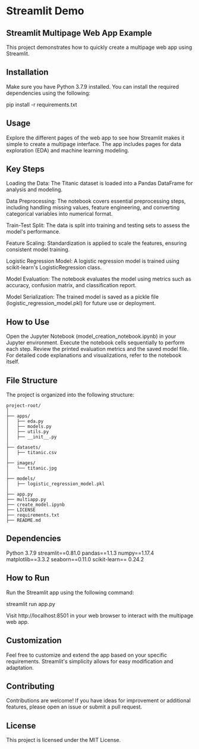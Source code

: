 # Streamlit Demo

## Streamlit Multipage Web App Example

This project demonstrates how to quickly create a multipage web app using Streamlit.

## Installation

Make sure you have Python 3.7.9 installed. You can install the required dependencies using the following:

pip install -r requirements.txt



## Usage
Explore the different pages of the web app to see how Streamlit makes it simple to create a multipage interface. The app includes pages for data exploration (EDA) and machine learning modeling.

## Key Steps
Loading the Data: The Titanic dataset is loaded into a Pandas DataFrame for analysis and modeling.

Data Preprocessing: The notebook covers essential preprocessing steps, including handling missing values, feature engineering, and converting categorical variables into numerical format.

Train-Test Split: The data is split into training and testing sets to assess the model's performance.

Feature Scaling: Standardization is applied to scale the features, ensuring consistent model training.

Logistic Regression Model: A logistic regression model is trained using scikit-learn's LogisticRegression class.

Model Evaluation: The notebook evaluates the model using metrics such as accuracy, confusion matrix, and classification report.

Model Serialization: The trained model is saved as a pickle file (logistic_regression_model.pkl) for future use or deployment.

## How to Use
Open the Jupyter Notebook (model_creation_notebook.ipynb) in your Jupyter environment.
Execute the notebook cells sequentially to perform each step.
Review the printed evaluation metrics and the saved model file.
For detailed code explanations and visualizations, refer to the notebook itself.

## File Structure
The project is organized into the following structure:
```
project-root/
│
├── apps/
│   ├── eda.py
│   ├── models.py
│   ├── utils.py
│   ├── __init__.py
│
├── datasets/
│   ├── titanic.csv
│
├── images/
│   └── titanic.jpg
│
├── models/
│   ├── logistic_regression_model.pkl
│
├── app.py
├── multiapp.py
├── create_model.ipynb
├── LICENSE
├── requirements.txt
├── README.md
```
## Dependencies
Python 3.7.9
streamlit==0.81.0
pandas==1.1.3
numpy==1.17.4
matplotlib==3.3.2
seaborn==0.11.0
scikit-learn== 0.24.2

## How to Run
Run the Streamlit app using the following command:

streamlit run app.py

Visit http://localhost:8501 in your web browser to interact with the multipage web app.

## Customization
Feel free to customize and extend the app based on your specific requirements. Streamlit's simplicity allows for easy modification and adaptation.

## Contributing
Contributions are welcome! If you have ideas for improvement or additional features, please open an issue or submit a pull request.

## License
This project is licensed under the MIT License.
